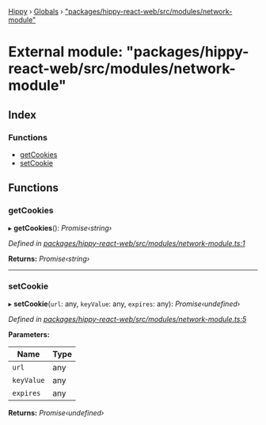 [Hippy](../README.md) › [Globals](../globals.md) › ["packages/hippy-react-web/src/modules/network-module"](_packages_hippy_react_web_src_modules_network_module_.md)

# External module: "packages/hippy-react-web/src/modules/network-module"

## Index

### Functions

* [getCookies](_packages_hippy_react_web_src_modules_network_module_.md#getcookies)
* [setCookie](_packages_hippy_react_web_src_modules_network_module_.md#setcookie)

## Functions

###  getCookies

▸ **getCookies**(): *Promise‹string›*

*Defined in [packages/hippy-react-web/src/modules/network-module.ts:1](https://github.com/jeromehan/Hippy/blob/6216275/packages/hippy-react-web/src/modules/network-module.ts#L1)*

**Returns:** *Promise‹string›*

___

###  setCookie

▸ **setCookie**(`url`: any, `keyValue`: any, `expires`: any): *Promise‹undefined›*

*Defined in [packages/hippy-react-web/src/modules/network-module.ts:5](https://github.com/jeromehan/Hippy/blob/6216275/packages/hippy-react-web/src/modules/network-module.ts#L5)*

**Parameters:**

Name | Type |
------ | ------ |
`url` | any |
`keyValue` | any |
`expires` | any |

**Returns:** *Promise‹undefined›*
